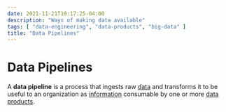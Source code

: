 ```yaml
---
date: 2021-11-21T10:17:25-04:00
description: "Ways of making data available"
tags: [ "data-engineering", "data-products", "big-data" ]
title: "Data Pipelines"
---
```


# Data Pipelines

A **data pipeline** is a process that ingests raw [data](data.md) and transforms it to be useful to an organization as [information](information.md) consumable by one or more [data products](data-products.md). 
